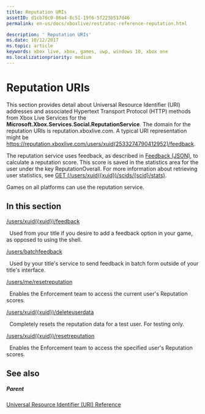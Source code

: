 ```yaml
---
title: Reputation URIs
assetID: d1cb76c0-86a4-8c51-19f6-5f223b517d46
permalink: en-us/docs/xboxlive/rest/atoc-reference-reputation.html

description: ' Reputation URIs'
ms.date: 10/12/2017
ms.topic: article
keywords: xbox live, xbox, games, uwp, windows 10, xbox one
ms.localizationpriority: medium
---
```

# Reputation URIs
 
This section provides detail about Universal Resource Identifier (URI) addresses and associated Hypertext Transport Protocol (HTTP) methods from Xbox Live Services for the **Microsoft.Xbox.Services.Social.ReputationService**. The domain for the reputation URIs is reputation.xboxlive.com. A typical URI representation might be https://reputation.xboxlive.com/users/xuid(2533274790412952)/feedback. 
 
The reputation service uses feedback, as described in [Feedback (JSON)](../../json/json-feedback.md), to calculate a reputation score. This score is saved in the statistics area for the user under the key ReputationOverall. For more information about retrieving user statistics, see [GET (/users/xuid({xuid})/scids/{scid}/stats)](../userstats/uri-usersxuidscidsscidstatsget.md). 
 
Games on all platforms can use the reputation service.
 
<a id="ID4EMB"></a>

 
## In this section

[/users/xuid({xuid})/feedback](uri-reputationusersxuidfeedback.md)

&nbsp;&nbsp;Used from your title if you desire to add a feedback option in your game, as opposed to using the shell.

[/users/batchfeedback](uri-reputationusersbatchfeedback.md)

&nbsp;&nbsp;Used by your title's service to send feedback in batch form outside of your title's interface.

[/users/me/resetreputation](uri-usersmeresetreputation.md)

&nbsp;&nbsp;Enables the Enforcement team to access the current user's Reputation scores.

[/users/xuid({xuid})/deleteuserdata](uri-usersxuiddeleteuserdata.md)

&nbsp;&nbsp;Completely resets the reputation data for a test user. For testing only.

[/users/xuid({xuid})/resetreputation](uri-usersxuidresetreputation.md)

&nbsp;&nbsp;Enables the Enforcement team to access the specified user's Reputation scores.
 
<a id="ID4E5B"></a>

 
## See also
 
<a id="ID4EAC"></a>

 
##### Parent 

[Universal Resource Identifier (URI) Reference](../atoc-xboxlivews-reference-uris.md)

   